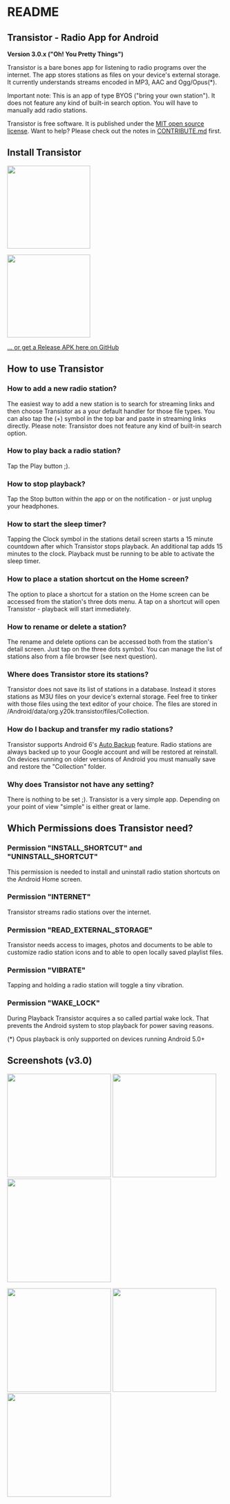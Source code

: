 README
======

Transistor - Radio App for Android
----------------------------------

**Version 3.0.x ("Oh! You Pretty Things")**

Transistor is a bare bones app for listening to radio programs over the internet. The app stores stations as files on your device's external storage. It currently understands streams encoded in MP3, AAC and Ogg/Opus(*).

Important note: This is an app of type BYOS ("bring your own station"). It does not feature any kind of built-in search option. You will have to manually add radio stations.

Transistor is free software. It is published under the [MIT open source license](https://opensource.org/licenses/MIT). Want to help? Please check out the notes in [CONTRIBUTE.md](https://github.com/y20k/transistor/blob/master/CONTRIBUTE.md) first.

Install Transistor
------------------
[<img src="https://play.google.com/intl/de_de/badges/images/generic/en_badge_web_generic.png" width="192">](https://play.google.com/store/apps/details?id=org.y20k.transistor)

[<img src="https://cloud.githubusercontent.com/assets/9103935/14702535/45f6326a-07ab-11e6-9256-469c1dd51c22.png" width="192">](https://f-droid.org/repository/browse/?fdid=org.y20k.transistor)

[... or get a Release APK here on GitHub](https://github.com/y20k/transistor/releases)

How to use Transistor
---------------------
### How to add a new radio station?
The easiest way to add a new station is to search for streaming links and then choose Transistor as a your default handler for those file types. You can also tap the (+) symbol in the top bar and paste in streaming links directly. Please note: Transistor does not feature any kind of built-in search option.

### How to play back a radio station?
Tap the Play button ;).

### How to stop playback?
Tap the Stop button within the app or on the notification - or just unplug your headphones.

### How to start the sleep timer?
Tapping the Clock symbol in the stations detail screen starts a 15 minute countdown after which Transistor stops playback. An additional tap adds 15 minutes to the clock. Playback must be running to be able to activate the sleep timer.

### How to place a station shortcut on the Home screen?
The option to place a shortcut for a station on the Home screen can be accessed from the station's three dots menu. A tap on a shortcut will open Transistor - playback will start immediately.

### How to rename or delete a station?
The rename and delete options can be accessed both from the station's detail screen. Just tap on the three dots symbol. You can manage the list of stations also from a file browser (see next question).

### Where does Transistor store its stations?
Transistor does not save its list of stations in a database. Instead it stores stations as M3U files on your device's external storage. Feel free to tinker with those files using the text editor of your choice. The files are stored in /Android/data/org.y20k.transistor/files/Collection.

### How do I backup and transfer my radio stations?
Transistor supports Android 6's [Auto Backup](http://developer.android.com/about/versions/marshmallow/android-6.0.html#backup) feature. Radio stations are always backed up to your Google account and will be restored at reinstall. On devices running on older versions of Android you must manually save and restore the "Collection" folder.

### Why does Transistor not have any setting?
There is nothing to be set ;). Transistor is a very simple app. Depending on your point of view "simple" is either great or lame.

Which Permissions does Transistor need?
---------------------------------------
### Permission "INSTALL_SHORTCUT" and "UNINSTALL_SHORTCUT"
This permission is needed to install and uninstall radio station shortcuts on the Android Home screen.

### Permission "INTERNET"
Transistor streams radio stations over the internet.

### Permission "READ_EXTERNAL_STORAGE"
Transistor needs access to images, photos and documents to be able to customize radio station icons and to able to open locally saved playlist files.
            
### Permission "VIBRATE"
Tapping and holding a radio station will toggle a tiny vibration.

### Permission "WAKE_LOCK"
During Playback Transistor acquires a so called partial wake lock. That prevents the Android system to stop playback for power saving reasons.

(*) Opus playback is only supported on devices running Android 5.0+

Screenshots (v3.0)
---------------------
[<img src="https://user-images.githubusercontent.com/9103935/34250985-d89e79f6-e63e-11e7-9610-ff7987243841.png" width="240">](https://user-images.githubusercontent.com/9103935/34250985-d89e79f6-e63e-11e7-9610-ff7987243841.png)
[<img src="https://user-images.githubusercontent.com/9103935/34267758-5754c16c-e67e-11e7-953d-dee955850aa7.png" width="240">](https://user-images.githubusercontent.com/9103935/34267758-5754c16c-e67e-11e7-953d-dee955850aa7.png)
[<img src="https://user-images.githubusercontent.com/9103935/34267759-576f6b84-e67e-11e7-883f-3f6acfedea5b.png" width="240">](https://user-images.githubusercontent.com/9103935/34267759-576f6b84-e67e-11e7-883f-3f6acfedea5b.png)

[<img src="https://user-images.githubusercontent.com/9103935/34267760-578a3086-e67e-11e7-8cce-98ca4a238be5.png" width="240">](https://user-images.githubusercontent.com/9103935/34267760-578a3086-e67e-11e7-8cce-98ca4a238be5.png)
[<img src="https://user-images.githubusercontent.com/9103935/34250989-d9048a16-e63e-11e7-886d-419ae55de0eb.png" width="240">](https://user-images.githubusercontent.com/9103935/34250989-d9048a16-e63e-11e7-886d-419ae55de0eb.png)
[<img src="https://user-images.githubusercontent.com/9103935/34257749-68c2f270-e65b-11e7-97be-815fca8d6529.png" width="240">](https://user-images.githubusercontent.com/9103935/34257749-68c2f270-e65b-11e7-97be-815fca8d6529.png)
